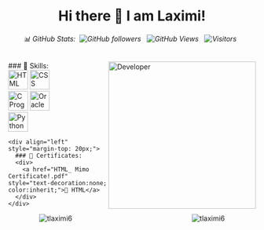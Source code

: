 <div align="center">
  
  # Hi there 👋 I am Laximi!
  
  ###### 📊 GitHub Stats:&nbsp; ![GitHub followers](https://img.shields.io/github/followers/tlaximi6?label=Follow&style=social) &nbsp;  ![GitHub Views](https://komarev.com/ghpvc/?username=tlaximi6) &nbsp; ![Visitors](https://visitor-badge.laobi.icu/badge?page_id=tlaximi6.tlaximi6) &nbsp;
</div>

<div style="display: flex; align-items: flex-start; justify-content: space-between; width: 100%; max-width: 1200px; margin: 0 auto;">
  <div style="flex: 1;">
    <div align="left">
      ### 🌱 Skills:
      <div>
        <img src="https://upload.wikimedia.org/wikipedia/commons/6/61/HTML5_logo_and_wordmark.svg" alt="HTML" width="40" height="40">
        <img src="https://upload.wikimedia.org/wikipedia/commons/d/d5/CSS3_logo_and_wordmark.svg" alt="CSS" width="40" height="40">
      </div>
      <div>
        <img src="https://upload.wikimedia.org/wikipedia/commons/1/19/C_Logo.png" alt="C Programming" width="40" height="40">
        <img src="https://upload.wikimedia.org/wikipedia/commons/5/50/Oracle_logo.svg" alt="Oracle Database" width="40" height="40">
      </div>
      <div>
        <img src="https://upload.wikimedia.org/wikipedia/commons/c/c3/Python-logo-notext.svg" alt="Python" width="40" height="40">
      </div>
    </div>

    <div align="left" style="margin-top: 20px;">
      ### 📍 Certificates:
      <div>
        <a href="HTML_ Mimo Certificate!.pdf" style="text-decoration:none; color:inherit;">🤖 HTML</a>
      </div>
    </div>
  </div>

  <div>
    <img src="https://img.freepik.com/premium-photo/female-developer-background_665280-9655.jpg?w=1380" alt="Developer" width="300" height="300">
  </div>
</div>

<div style="display: flex; justify-content: space-between; width: 75%; max-width: 600px; margin: 0 auto;">
  <div>
    <img align="left" src="https://github-readme-streak-stats.herokuapp.com/?user=tlaximi6&" alt="tlaximi6" />
  </div>
  <div>
    <img align="right" src="https://github-readme-stats.vercel.app/api?username=tlaximi6&show_icons=true&locale=en" alt="tlaximi6" />
  </div>
</div>
